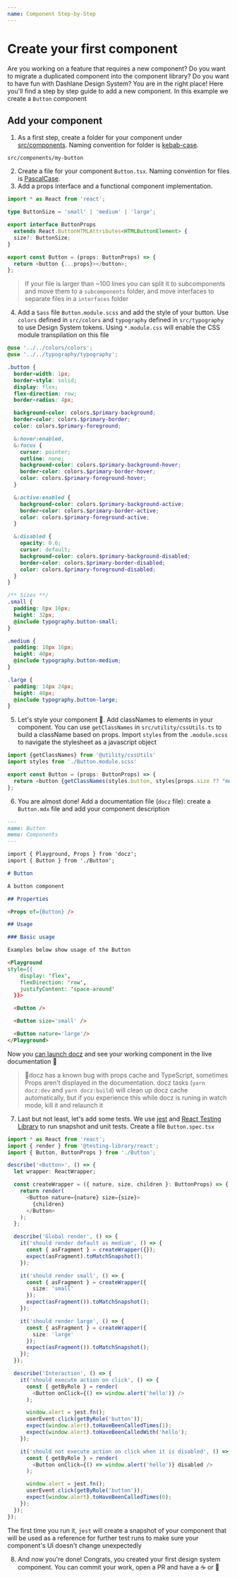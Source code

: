 ```yaml
---
name: Component Step-by-Step
---
```


# Create your first component

Are you working on a feature that requires a new component? Do you want to migrate a duplicated component into the component library? Do you want to have fun with Dashlane Design System? You are in the right place! Here you'll find a step by step guide to add a new component. In this example we create a `Button` component

## Add your component

1. As a first step, create a folder for your component under [src/components](../src/components). Naming convention for folder is [kebab-case](https://en.wiktionary.org/wiki/kebab_case).

```
src/components/my-button
```

2. Create a file for your component `Button.tsx`. Naming convention for files is [PascalCase](https://en.wiktionary.org/wiki/Pascal_case#English).
3. Add a props interface and a functional component implementation.

```typescript jsx
import * as React from 'react';

type ButtonSize = 'small' | 'medium' | 'large';

export interface ButtonProps
  extends React.ButtonHTMLAttributes<HTMLButtonElement> {
  size?: ButtonSize;
}

export const Button = (props: ButtonProps) => {
  return <button {...props}></button>;
};
```

> If your file is larger than ~100 lines you can split it to subcomponents and move them to a `subcomponents` folder, and move interfaces to separate files in a `interfaces` folder

4. Add a `Sass` file `Button.module.scss` and add the style of your button. Use `colors` defined in `src/colors` and `typography` defined in `src/typography` to use Design System tokens. Using `*.module.css` will enable the CSS module transpilation on this file

```scss
@use '../../colors/colors';
@use '../../typography/typography';

.button {
  border-width: 1px;
  border-style: solid;
  display: flex;
  flex-direction: row;
  border-radius: 4px;

  background-color: colors.$primary-background;
  border-color: colors.$primary-border;
  color: colors.$primary-foreground;

  &:hover:enabled,
  &:focus {
    cursor: pointer;
    outline: none;
    background-color: colors.$primary-background-hover;
    border-color: colors.$primary-border-hover;
    color: colors.$primary-foreground-hover;
  }

  &:active:enabled {
    background-color: colors.$primary-background-active;
    border-color: colors.$primary-border-active;
    color: colors.$primary-foreground-active;
  }

  &:disabled {
    opacity: 0.6;
    cursor: default;
    background-color: colors.$primary-background-disabled;
    border-color: colors.$primary-border-disabled;
    color: colors.$primary-foreground-disabled;
  }
}

/** Sizes **/
.small {
  padding: 8px 16px;
  height: 32px;
  @include typography.button-small;
}

.medium {
  padding: 10px 16px;
  height: 40px;
  @include typography.button-medium;
}

.large {
  padding: 14px 24px;
  height: 48px;
  @include typography.button-large;
}
```

5. Let's style your component 🎨. Add classNames to elements in your component. You can use `getClassNames` in `src/utility/cssUtils.ts` to build a className based on props. Import `styles` from the `.module.scss` to navigate the stylesheet as a javascript object

```typescript jsx
import {getClassNames} from '@utility/cssUtils'
import styles from './Button.module.scss'

export const Button = (props: ButtonProps) => {
  return <button {getClassNames(styles.button, styles[props.size ?? "medium"]) {...props}></button>;
};
```

6. You are almost done! Add a documentation file (`docz` file): create a `Button.mdx` file and add your component description

```md
---
name: Button
menu: Components
---

import { Playground, Props } from 'docz';
import { Button } from './Button';

# Button

A button component

## Properties

<Props of={Button} />

## Usage

### Basic usage

Examples below show usage of the Button

<Playground
style={{
    display: 'flex',
    flexDirection: 'row',
    justifyContent: 'space-around'
  }}>

  <Button />

  <Button size='small' />

  <Button nature='large'/>
</Playground>
```

Now you [can launch docz](../CONTRIBUTING.md#developing-on-docz) and see your working component in the live documentation 🎉

> 🐞docz has a known bug with props cache and TypeScript, sometimes Props aren't displayed in the documentation. docz tasks (`yarn docz:dev` and `yarn docz:build`) will clean up docz cache automatically, but if you experience this while docz is runing in watch mode, kill it and relaunch it

7. Last but not least, let's add some tests. We use [jest](https://jestjs.io/) and [React Testing Library](https://testing-library.com) to run snapshot and unit tests. Create a file `Button.spec.tsx`

```typescript jsx
import * as React from 'react';
import { render } from '@testing-library/react';
import { Button, ButtonProps } from './Button';

describe('<Button>', () => {
  let wrapper: ReactWrapper;

  const createWrapper = ({ nature, size, children }: ButtonProps) => {
    return render(
      <Button nature={nature} size={size}>
        {children}
      </Button>
    );
  };

  describe('Global render', () => {
    it('should render default as medium', () => {
      const { asFragment } = createWrapper({});
      expect(asFragment).toMatchSnapshot();
    });

    it('should render small', () => {
      const { asFragment } = createWrapper({
        size: 'small'
      });
      expect(asFragment()).toMatchSnapshot();
    });

    it('should render large', () => {
      const { asFragment } = createWrapper({
        size: 'large'
      });
      expect(asFragment()).toMatchSnapshot();
    });
  });

  describe('Interaction', () => {
    it('should execute action on click', () => {
      const { getByRole } = render(
        <Button onClick={() => window.alert('hello')} />
      );

      window.alert = jest.fn();
      userEvent.click(getByRole('button'));
      expect(window.alert).toHaveBeenCalledTimes(1);
      expect(window.alert).toHaveBeenCalledWith('hello');
    });

    it('should not execute action on click when it is disabled', () => {
      const { getByRole } = render(
        <Button onClick={() => window.alert('hello')} disabled />
      );

      window.alert = jest.fn();
      userEvent.click(getByRole('button'));
      expect(window.alert).toHaveBeenCalledTimes(0);
    });
  });
});
```

The first time you run it, `jest` will create a snapshot of your component that will be used as a reference for further test runs to make sure your component's UI doesn't change unexpectedly

8. And now you're done! Congrats, you created your first design system component. You can commit your work, open a PR and have a ☕️ or 🍺
